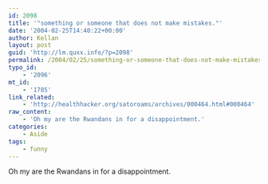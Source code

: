 ```yaml
---
id: 2098
title: '"something or someone that does not make mistakes."'
date: '2004-02-25T14:40:22+00:00'
author: Kellan
layout: post
guid: 'http://lm.quxx.info/?p=2098'
permalink: /2004/02/25/something-or-someone-that-does-not-make-mistakes/
typo_id:
    - '2096'
mt_id:
    - '1785'
link_related:
    - 'http://healthhacker.org/satoroams/archives/000464.html#000464'
raw_content:
    - 'Oh my are the Rwandans in for a disappointment.'
categories:
    - Aside
tags:
    - funny
---
```


Oh my are the Rwandans in for a disappointment.